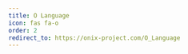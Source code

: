 ```yaml
---
title: O Language
icon: fas fa-o
order: 2
redirect_to: https://onix-project.com/O_Language
---
```


